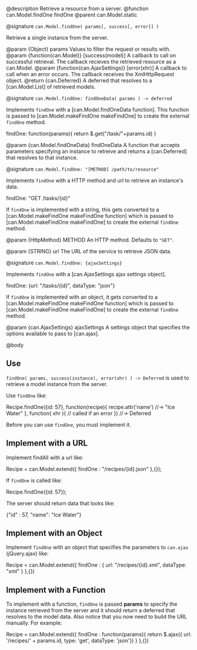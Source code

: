 
@description Retrieve a resource from a server.
@function can.Model.findOne findOne
@parent can.Model.static

@signature `can.Model.findOne( params[, success[, error]] )`

Retrieve a single instance from the server.

@param {Object} params Values to filter the request or results with.
@param {function(can.Model)} [success(model)] A callback to call on successful retrieval. The callback recieves
the retrieved resource as a can.Model.
@param {function(can.AjaxSettings)} [error(xhr)] A callback to call when an error occurs. The callback receives the
XmlHttpRequest object.
@return {can.Deferred} A deferred that resolves to a [can.Model.List] of retrieved models.

@signature `can.Model.findOne: findOneData( params ) -> deferred`

Implements `findOne` with a [can.Model.findOneData function]. This function
is passed to [can.Model.makeFindOne makeFindOne] to create the external
`findOne` method.

   findOne: function(params){
     return $.get("/task/"+params.id)
   }

@param {can.Model.findOneData} findOneData A function that accepts parameters
specifying an instance to retreive and returns a [can.Deferred]
that resolves to that instance.

@signature `can.Model.findOne: "[METHOD] /path/to/resource"`

Implements `findOne` with a HTTP method and url to retrieve an instance's data.

   findOne: "GET /tasks/{id}"

If `findOne` is implemented with a string, this gets converted to
a [can.Model.makeFindOne makeFindOne function]
which is passed to [can.Model.makeFindOne makeFindOne] to create the external
`findOne` method.

@param {HttpMethod} METHOD An HTTP method. Defaults to `"GET"`.

@param {STRING} url The URL of the service to retrieve JSON data.

@signature `can.Model.findOne: {ajaxSettings}`

Implements `findOne` with a [can.AjaxSettings ajax settings object].

   findOne: {url: "/tasks/{id}", dataType: "json"}

If `findOne` is implemented with an object, it gets converted to
a [can.Model.makeFindOne makeFindOne function]
which is passed to [can.Model.makeFindOne makeFindOne] to create the external
`findOne` method.

@param {can.AjaxSettings} ajaxSettings A settings object that
specifies the options available to pass to [can.ajax].

@body

## Use

`findOne( params, success(instance), error(xhr) ) -> Deferred` is used to retrieve a model
instance from the server.

Use `findOne` like:

   Recipe.findOne({id: 57}, function(recipe){
    recipe.attr('name') //-> "Ice Water"
   }, function( xhr ){
    // called if an error
   }) //-> Deferred

Before you can use `findOne`, you must implement it.

## Implement with a URL

Implement findAll with a url like:

   Recipe = can.Model.extend({
     findOne : "/recipes/{id}.json"
   },{});

If `findOne` is called like:

   Recipe.findOne({id: 57});

The server should return data that looks like:

   {"id" : 57, "name": "Ice Water"}

## Implement with an Object

Implement `findOne` with an object that specifies the parameters to
`can.ajax` (jQuery.ajax) like:

   Recipe = can.Model.extend({
     findOne : {
       url: "/recipes/{id}.xml",
       dataType: "xml"
     }
   },{})

## Implement with a Function

To implement with a function, `findOne` is passed __params__ to specify
the instance retrieved from the server and it should return a
deferred that resolves to the model data.  Also notice that you now need to
build the URL manually. For example:

   Recipe = can.Model.extend({
     findOne : function(params){
       return $.ajax({
         url: '/recipes/' + params.id,
         type: 'get',
         dataType: 'json'})
     }
   },{})